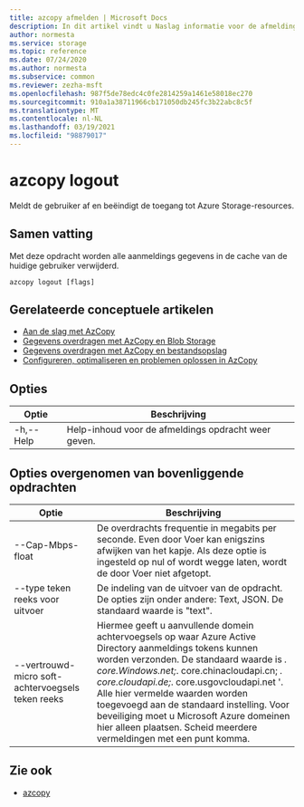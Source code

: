 ```yaml
---
title: azcopy afmelden | Microsoft Docs
description: In dit artikel vindt u Naslag informatie voor de afmeldings opdracht azcopy.
author: normesta
ms.service: storage
ms.topic: reference
ms.date: 07/24/2020
ms.author: normesta
ms.subservice: common
ms.reviewer: zezha-msft
ms.openlocfilehash: 987f5de78edc4c0fe2814259a1461e58018ec270
ms.sourcegitcommit: 910a1a38711966cb171050db245fc3b22abc8c5f
ms.translationtype: MT
ms.contentlocale: nl-NL
ms.lasthandoff: 03/19/2021
ms.locfileid: "98879017"
---
```

# <a name="azcopy-logout"></a>azcopy logout

Meldt de gebruiker af en beëindigt de toegang tot Azure Storage-resources.

## <a name="synopsis"></a>Samen vatting

Met deze opdracht worden alle aanmeldings gegevens in de cache van de huidige gebruiker verwijderd.

```azcopy
azcopy logout [flags]
```

## <a name="related-conceptual-articles"></a>Gerelateerde conceptuele artikelen

- [Aan de slag met AzCopy](storage-use-azcopy-v10.md)
- [Gegevens overdragen met AzCopy en Blob Storage](./storage-use-azcopy-v10.md#transfer-data)
- [Gegevens overdragen met AzCopy en bestandsopslag](storage-use-azcopy-files.md)
- [Configureren, optimaliseren en problemen oplossen in AzCopy](storage-use-azcopy-configure.md)

## <a name="options"></a>Opties

|Optie|Beschrijving|
|--|--|
|-h,--Help|Help-inhoud voor de afmeldings opdracht weer geven.|

## <a name="options-inherited-from-parent-commands"></a>Opties overgenomen van bovenliggende opdrachten

|Optie|Beschrijving|
|---|---|
|--Cap-Mbps-float|De overdrachts frequentie in megabits per seconde. Even door Voer kan enigszins afwijken van het kapje. Als deze optie is ingesteld op nul of wordt wegge laten, wordt de door Voer niet afgetopt.|
|--type teken reeks voor uitvoer|De indeling van de uitvoer van de opdracht. De opties zijn onder andere: Text, JSON. De standaard waarde is "text".|
|--vertrouwd-micro soft-achtervoegsels teken reeks   |Hiermee geeft u aanvullende domein achtervoegsels op waar Azure Active Directory aanmeldings tokens kunnen worden verzonden.  De standaard waarde is *. core.Windows.net;*. core.chinacloudapi.cn; *. core.cloudapi.de;*. core.usgovcloudapi.net '. Alle hier vermelde waarden worden toegevoegd aan de standaard instelling. Voor beveiliging moet u Microsoft Azure domeinen hier alleen plaatsen. Scheid meerdere vermeldingen met een punt komma.|

## <a name="see-also"></a>Zie ook

- [azcopy](storage-ref-azcopy.md)
